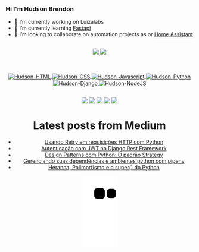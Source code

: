 ### Hi I'm Hudson Brendon
- 🔭 I’m currently working on Luizalabs
- 🌱 I’m currently learning [Fastapi](https://fastapi.tiangolo.com/)
- 👯 I’m looking to collaborate on automation projects as or [Home Assistant](https://www.home-assistant.io/)

##

<div align="center">
  <a href="https://github.com/hudsonbrendon">
  <img height="180em" src="https://github-readme-stats.vercel.app/api?username=hudsonbrendon&show_icons=true&include_all_commits=true&count_private=true"/>
  <img height="180em" src="https://github-readme-stats.vercel.app/api/top-langs/?username=hudsonbrendon&layout=compact&langs_count=10"/>
</div>
  
##
  
<div align="center"><br>
  <img align="center" alt="Hudson-HTML" src="https://img.shields.io/badge/HTML5-E34F26?style=for-the-badge&logo=html5&logoColor=white">
  <img align="center" alt="Hudson-CSS" src="https://img.shields.io/badge/CSS3-1572B6?style=for-the-badge&logo=css3&logoColor=white">
  <img align="center" alt="Hudson-Javascript" src="https://img.shields.io/badge/JavaScript-F7DF1E?style=for-the-badge&logo=javascript&logoColor=black">
  <img align="center" alt="Hudson-Python" src="https://img.shields.io/badge/Python-3776AB?style=for-the-badge&logo=python&logoColor=white">
  <img align="center" alt="Hudson-Django" src="https://img.shields.io/badge/Django-092E20?style=for-the-badge&logo=django&logoColor=white">
  <img align="center" alt="Hudson-NodeJS" src="https://img.shields.io/badge/Node.js-43853D?style=for-the-badge&logo=node.js&logoColor=white">
  </div>
 
##
  
<div align="center">
 <a href = "mailto:contato.hudsonbrendon@gmail.com"><img src="https://img.shields.io/badge/-Gmail-%23333?style=for-the-badge&logo=gmail&logoColor=white" target="_blank"></a>
 <a href="https://medium.com/@hudsonbrendon" target="_blank"><img src="https://img.shields.io/badge/Medium-12100E?style=for-the-badge&logo=medium&logoColor=white" target="_blank"></a>
 <a href="https://www.linkedin.com/in/hudsonbrendon/" target="_blank"><img src="https://img.shields.io/badge/-LinkedIn-%230077B5?style=for-the-badge&logo=linkedin&logoColor=white" target="_blank"></a>
 <a href="https://twitter.com/hudsonbrendon" target="_blank"><img src="https://img.shields.io/badge/Twitter-1DA1F2?style=for-the-badge&logo=twitter&logoColor=white" target="_blank"></a>
 <a href="https://instagram.com/99hud" target="_blank"><img src="https://img.shields.io/badge/-Instagram-%23E4405F?style=for-the-badge&logo=instagram&logoColor=white" target="_blank"></a>
    
# Latest posts from Medium

<!-- Medium:START -->
- [Usando Retry em requisições HTTP com Python](https://medium.com/@hudsonbrendon/usando-retry-em-requisi%C3%A7%C3%B5es-http-com-python-d393f5461a62?source=rss-19afda1573d0------2)
- [Autenticação com JWT no Django Rest Framework](https://medium.com/@hudsonbrendon/autentica%C3%A7%C3%A3o-com-jwt-no-django-rest-framework-45626936c276?source=rss-19afda1573d0------2)
- [Design Patterns com Python: O padrão Strategy](https://medium.com/@hudsonbrendon/design-patterns-com-python-o-padr%C3%A3o-strategy-3cc56f96c05c?source=rss-19afda1573d0------2)
- [Gerenciando suas dependências e ambientes python com pipenv](https://medium.com/@hudsonbrendon/gerenciando-suas-depend%C3%AAncias-e-ambientes-python-com-pipenv-9e5413513fa6?source=rss-19afda1573d0------2)
- [Herança, Polimorfismo e o super&lpar;&rpar; do Python](https://medium.com/@hudsonbrendon/entendendo-o-super-do-python-da17ee8d26ca?source=rss-19afda1573d0------2)
<!-- Medium:END -->

  
  ![Snake animation](https://github.com/hudsonbrendon/hudsonbrendon/blob/output/github-contribution-grid-snake.svg)
 
</div>

